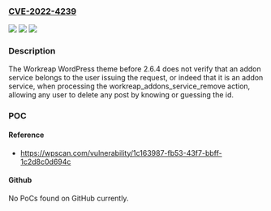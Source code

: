 ### [CVE-2022-4239](https://cve.mitre.org/cgi-bin/cvename.cgi?name=CVE-2022-4239)
![](https://img.shields.io/static/v1?label=Product&message=Workreap&color=blue)
![](https://img.shields.io/static/v1?label=Version&message=%3D%200%20&color=brighgreen)
![](https://img.shields.io/static/v1?label=Vulnerability&message=CWE-639%20Authorization%20Bypass%20Through%20User-Controlled%20Key&color=brighgreen)

### Description

The Workreap WordPress theme before 2.6.4 does not verify that an addon service belongs to the user issuing the request, or indeed that it is an addon service, when processing the workreap_addons_service_remove action, allowing any user to delete any post by knowing or guessing the id.

### POC

#### Reference
- https://wpscan.com/vulnerability/1c163987-fb53-43f7-bbff-1c2d8c0d694c

#### Github
No PoCs found on GitHub currently.


